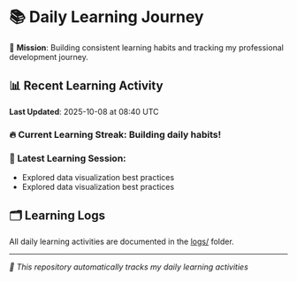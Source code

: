 # 📚 Daily Learning Journey

🎯 **Mission**: Building consistent learning habits and tracking my professional development journey.

## 📊 Recent Learning Activity

**Last Updated**: 2025-10-08 at 08:40 UTC

### 🔥 Current Learning Streak: Building daily habits!

### 📝 Latest Learning Session:
- Explored data visualization best practices
- Explored data visualization best practices

## 🗂️ Learning Logs

All daily learning activities are documented in the [logs/](./logs/) folder.

---
*🤖 This repository automatically tracks my daily learning activities*
